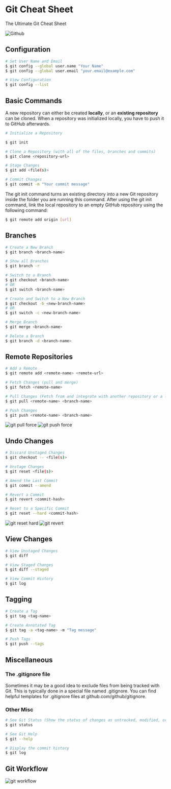 # Git Cheat Sheet

The Ultimate Git Cheat Sheet

![Github](/images/github.png)

## Configuration

```bash
# Set User Name and Email
$ git config --global user.name "Your Name"
$ git config --global user.email "your.email@example.com"

# View Configuration
$ git config --list
```

## Basic Commands


A new repository can either be created **locally**, or an **existing repository** can be cloned. When a repository was initialized locally, you have to push it to GitHub afterwards.

```bash
# Initialize a Repository

$ git init

# Clone a Repository (with all of the files, branches and commits)
$ git clone <repository-url>

# Stage Changes
$ git add <file(s)>

# Commit Changes
$ git commit -m "Your commit message"
```

The git init command turns an existing directory into a new Git repository inside the folder you are running this command. After using the git init command, link the local repository to an empty GitHub repository using the following command:

```bash
$ git remote add origin [url]
```

## Branches

```bash
# Create a New Branch
$ git branch <branch-name>

# Show all Branches
$ git branch -r

# Switch to a Branch
$ git checkout <branch-name>
# OR
$ git switch <branch-name>

# Create and Switch to a New Branch
$ git checkout -b <new-branch-name>
# OR
$ git switch -c <new-branch-name>

# Merge Branch
$ git merge <branch-name>

# Delete a Branch
$ git branch -d <branch-name>
```

## Remote Repositories

```bash
# Add a Remote
$ git remote add <remote-name> <remote-url>

# Fetch Changes (pull and merge)
$ git fetch <remote-name>

# Pull Changes (Fetch from and integrate with another repository or a local branch)
$ git pull <remote-name> <branch-name>

# Push Changes
$ git push <remote-name> <branch-name>
```

![git pull force](/images/gitpullforce.jpg)
![git push force](/images/gitpushforce.jpg)


## Undo Changes

```bash
# Discard Unstaged Changes
$ git checkout -- <file(s)>

# Unstage Changes
$ git reset <file(s)>

# Amend the Last Commit
$ git commit --amend

# Revert a Commit
$ git revert <commit-hash>

# Reset to a Specific Commit
$ git reset --hard <commit-hash>
```
![git reset hard](/images/gitresethard.jpg)
![git revert](/images/gitrevert.jpg)



## View Changes

```bash
# View Unstaged Changes
$ git diff

# View Staged Changes
$ git diff --staged

# View Commit History
$ git log
```

## Tagging

```bash
# Create a Tag
$ git tag <tag-name>

# Create Annotated Tag
$ git tag -a <tag-name> -m "Tag message"

# Push Tags
$ git push --tags
```

## Miscellaneous

### The .gitignore file

Sometimes it may be a good idea to exclude files from being tracked with Git. This is typically done in a special file named .gitignore. You can find helpful templates for .gitignore files at github.com/github/gitignore.

### Other Misc

```bash
# See Git Status (Show the status of changes as untracked, modified, or staged)
$ git status

# See Git Help
$ git --help

# Display the commit history
$ git log
```

## Git Workflow

![git workflow](/images/gitworkflow.jpg)
